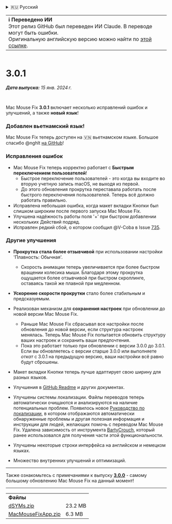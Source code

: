 <details>
<summary>🇷🇺 Русский</summary>

[🇬🇧 English (GitHub)](https://github.com/noah-nuebling/mac-mouse-fix/releases/tag/3.0.1)\
[🇦🇩 Català](https://redirect.macmousefix.com/?target=mmf-release&tag=3.0.1&locale=ca)\
[🇩🇪 Deutsch](https://redirect.macmousefix.com/?target=mmf-release&tag=3.0.1&locale=de)\
[🇪🇸 Español](https://redirect.macmousefix.com/?target=mmf-release&tag=3.0.1&locale=es)\
[🇫🇷 Français](https://redirect.macmousefix.com/?target=mmf-release&tag=3.0.1&locale=fr)\
[🇮🇩 Indonesia](https://redirect.macmousefix.com/?target=mmf-release&tag=3.0.1&locale=id)\
[🇮🇹 Italiano](https://redirect.macmousefix.com/?target=mmf-release&tag=3.0.1&locale=it)\
[🇭🇺 Magyar](https://redirect.macmousefix.com/?target=mmf-release&tag=3.0.1&locale=hu)\
[🇳🇱 Nederlands](https://redirect.macmousefix.com/?target=mmf-release&tag=3.0.1&locale=nl)\
[🇵🇱 Polski](https://redirect.macmousefix.com/?target=mmf-release&tag=3.0.1&locale=pl)\
[🇧🇷 Português (Brasil)](https://redirect.macmousefix.com/?target=mmf-release&tag=3.0.1&locale=pt-BR)\
[🇵🇹 Português (Portugal)](https://redirect.macmousefix.com/?target=mmf-release&tag=3.0.1&locale=pt-PT)\
[🇷🇴 Română](https://redirect.macmousefix.com/?target=mmf-release&tag=3.0.1&locale=ro)\
[🇸🇪 Svenska](https://redirect.macmousefix.com/?target=mmf-release&tag=3.0.1&locale=sv)\
[🇻🇳 Tiếng Việt](https://redirect.macmousefix.com/?target=mmf-release&tag=3.0.1&locale=vi)\
[🇹🇷 Türkçe](https://redirect.macmousefix.com/?target=mmf-release&tag=3.0.1&locale=tr)\
[🇨🇿 Čeština](https://redirect.macmousefix.com/?target=mmf-release&tag=3.0.1&locale=cs)\
[🇬🇷 Ελληνικά](https://redirect.macmousefix.com/?target=mmf-release&tag=3.0.1&locale=el)\
**🇷🇺 Русский**\
[🇺🇦 Українська](https://redirect.macmousefix.com/?target=mmf-release&tag=3.0.1&locale=uk)\
[🇮🇱 עברית](https://redirect.macmousefix.com/?target=mmf-release&tag=3.0.1&locale=he)\
[🇸🇦 العربية](https://redirect.macmousefix.com/?target=mmf-release&tag=3.0.1&locale=ar)\
[🇮🇳 हिन्दी](https://redirect.macmousefix.com/?target=mmf-release&tag=3.0.1&locale=hi)\
[🇹🇭 ไทย](https://redirect.macmousefix.com/?target=mmf-release&tag=3.0.1&locale=th)\
[🇨🇳 中文 (简体)](https://redirect.macmousefix.com/?target=mmf-release&tag=3.0.1&locale=zh-Hans)\
[🇨🇳 中文 (繁體)](https://redirect.macmousefix.com/?target=mmf-release&tag=3.0.1&locale=zh-Hant)\
[🇭🇰 中文（香港)](https://redirect.macmousefix.com/?target=mmf-release&tag=3.0.1&locale=zh-HK)\
[🇯🇵 日本語](https://redirect.macmousefix.com/?target=mmf-release&tag=3.0.1&locale=ja)\
[🇰🇷 한국어](https://redirect.macmousefix.com/?target=mmf-release&tag=3.0.1&locale=ko)\
[Help translate Mac Mouse Fix to different languages!](https://github.com/noah-nuebling/mac-mouse-fix/discussions/731)
</details>
<table align=><td>
<b>ℹ️ Переведено ИИ</b><br>
Этот релиз GitHub был переведен ИИ Claude. В переводе могут быть ошибки.<br>
Оригинальную английскую версию можно найти по <a href="https://github.com/noah-nuebling/mac-mouse-fix/releases/tag/3.0.1">этой ссылке</a>.
</td></table>

<table></table>

# 3.0.1
***Дата выпуска:** 15 янв. 2024 г.*

<br>

Mac Mouse Fix **3.0.1** включает несколько исправлений ошибок и улучшений, а также **новый язык**!

### Добавлен вьетнамский язык!

Mac Mouse Fix теперь доступен на 🇻🇳 вьетнамском языке. Большое спасибо @nghlt [на GitHub](https://GitHub.com/nghlt)!


### Исправления ошибок

- Mac Mouse Fix теперь корректно работает с **Быстрым переключением пользователей**!
  - Быстрое переключение пользователей - это когда вы входите во вторую учетную запись macOS, не выходя из первой.
  - До этого обновления прокрутка переставала работать после быстрого переключения пользователей. Теперь всё должно работать правильно.
- Исправлена небольшая ошибка, когда макет вкладки Кнопки был слишком широким после первого запуска Mac Mouse Fix.
- Улучшена надёжность работы поля '+' при быстром добавлении нескольких Действий подряд.
- Исправлен редкий сбой, о котором сообщил @V-Coba в Issue [735](https://github.com/noah-nuebling/mac-mouse-fix/issues/735).

### Другие улучшения

- **Прокрутка стала более отзывчивой** при использовании настройки 'Плавность: Обычная'.
  - Скорость анимации теперь увеличивается при более быстром вращении колесика мыши. Благодаря этому прокрутка ощущается более отзывчивой при быстром скроллинге, оставаясь такой же плавной при медленном.
  
- **Ускорение скорости прокрутки** стало более стабильным и предсказуемым.
- Реализован механизм для **сохранения настроек** при обновлении до новой версии Mac Mouse Fix.
  - Раньше Mac Mouse Fix сбрасывал все настройки после обновления до новой версии, если структура настроек менялась. Теперь Mac Mouse Fix попытается обновить структуру ваших настроек и сохранить ваши предпочтения.
  - Пока это работает только при обновлении с версии 3.0.0 до 3.0.1. Если вы обновляетесь с версии старше 3.0.0 или выполняете _откат_ с 3.0.1 на предыдущую версию, ваши настройки всё равно будут сброшены.
- Макет вкладки Кнопки теперь лучше адаптирует свою ширину для разных языков.
- Улучшения в [GitHub Readme](https://github.com/noah-nuebling/mac-mouse-fix#background) и других документах.
- Улучшены системы локализации. Файлы переводов теперь автоматически очищаются и анализируются на наличие потенциальных проблем. Появилось новое [Руководство по локализации](https://github.com/noah-nuebling/mac-mouse-fix/discussions/731), в котором отображаются автоматически обнаруженные проблемы и другая полезная информация и инструкции для людей, желающих помочь с переводом Mac Mouse Fix. Удалена зависимость от инструмента [BartyCrouch](https://github.com/FlineDev/BartyCrouch), который ранее использовался для получения части этой функциональности.
- Улучшены некоторые строки интерфейса на английском и немецком языках.
- Множество внутренних улучшений и оптимизаций.

---

Также ознакомьтесь с примечаниями к выпуску [**3.0.0**](https://redirect.macmousefix.com/?target=mmf-release&tag=3.0.0&locale=ru) - самому большому обновлению Mac Mouse Fix на данный момент!

---

<table align="start">
<tr>
    <td colspan=2>
        <b>Файлы</b>
    </td>
</tr>
<tr>
    <td><a href="https://github.com/noah-nuebling/mac-mouse-fix/releases/download/3.0.1/dSYMs.zip">dSYMs.zip</a></td>
    <td>23.2 MB</td>
</tr>
<tr>
    <td><a href="https://github.com/noah-nuebling/mac-mouse-fix/releases/download/3.0.1/MacMouseFixApp.zip">MacMouseFixApp.zip</a></td>
    <td>6.3 MB</td>
</tr>
</table>